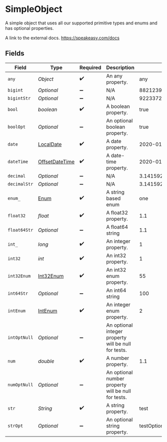 # SimpleObject

A simple object that uses all our supported primitive types and enums and has optional properties.

A link to the external docs.
<https://speakeasy.com/docs>


## Fields

| Field                                                                                     | Type                                                                                      | Required                                                                                  | Description                                                                               | Example                                                                                   |
| ----------------------------------------------------------------------------------------- | ----------------------------------------------------------------------------------------- | ----------------------------------------------------------------------------------------- | ----------------------------------------------------------------------------------------- | ----------------------------------------------------------------------------------------- |
| `any`                                                                                     | *Object*                                                                                  | :heavy_check_mark:                                                                        | An any property.                                                                          | any                                                                                       |
| `bigint`                                                                                  | *Optional<BigInteger>*                                                                    | :heavy_minus_sign:                                                                        | N/A                                                                                       | 8821239038968084                                                                          |
| `bigintStr`                                                                               | *Optional<BigInteger>*                                                                    | :heavy_minus_sign:                                                                        | N/A                                                                                       | 9223372036854775808                                                                       |
| `bool`                                                                                    | *boolean*                                                                                 | :heavy_check_mark:                                                                        | A boolean property.                                                                       | true                                                                                      |
| `boolOpt`                                                                                 | *Optional<Boolean>*                                                                       | :heavy_minus_sign:                                                                        | An optional boolean property.                                                             | true                                                                                      |
| `date`                                                                                    | [LocalDate](https://docs.oracle.com/javase/8/docs/api/java/time/LocalDate.html)           | :heavy_check_mark:                                                                        | A date property.                                                                          | 2020-01-01                                                                                |
| `dateTime`                                                                                | [OffsetDateTime](https://docs.oracle.com/javase/8/docs/api/java/time/OffsetDateTime.html) | :heavy_check_mark:                                                                        | A date-time property.                                                                     | 2020-01-01T00:00:00.001Z                                                                  |
| `decimal`                                                                                 | *Optional<BigDecimal>*                                                                    | :heavy_minus_sign:                                                                        | N/A                                                                                       | 3.141592653589793                                                                         |
| `decimalStr`                                                                              | *Optional<BigDecimal>*                                                                    | :heavy_minus_sign:                                                                        | N/A                                                                                       | 3.14159265358979344719667586                                                              |
| `enum_`                                                                                   | [Enum](../../models/shared/Enum.md)                                                       | :heavy_check_mark:                                                                        | A string based enum                                                                       | one                                                                                       |
| `float32`                                                                                 | *float*                                                                                   | :heavy_check_mark:                                                                        | A float32 property.                                                                       | 1.1                                                                                       |
| `float64Str`                                                                              | *Optional<String>*                                                                        | :heavy_minus_sign:                                                                        | A float64 string                                                                          | 1.1                                                                                       |
| `int_`                                                                                    | *long*                                                                                    | :heavy_check_mark:                                                                        | An integer property.                                                                      | 1                                                                                         |
| `int32`                                                                                   | *int*                                                                                     | :heavy_check_mark:                                                                        | An int32 property.                                                                        | 1                                                                                         |
| `int32Enum`                                                                               | [Int32Enum](../../models/shared/Int32Enum.md)                                             | :heavy_check_mark:                                                                        | An int32 enum property.                                                                   | 55                                                                                        |
| `int64Str`                                                                                | *Optional<String>*                                                                        | :heavy_minus_sign:                                                                        | An int64 string                                                                           | 100                                                                                       |
| `intEnum`                                                                                 | [IntEnum](../../models/shared/IntEnum.md)                                                 | :heavy_check_mark:                                                                        | An integer enum property.                                                                 | 2                                                                                         |
| `intOptNull`                                                                              | *Optional<Long>*                                                                          | :heavy_minus_sign:                                                                        | An optional integer property will be null for tests.                                      |                                                                                           |
| `num`                                                                                     | *double*                                                                                  | :heavy_check_mark:                                                                        | A number property.                                                                        | 1.1                                                                                       |
| `numOptNull`                                                                              | *Optional<Double>*                                                                        | :heavy_minus_sign:                                                                        | An optional number property will be null for tests.                                       |                                                                                           |
| `str`                                                                                     | *String*                                                                                  | :heavy_check_mark:                                                                        | A string property.                                                                        | test                                                                                      |
| `strOpt`                                                                                  | *Optional<String>*                                                                        | :heavy_minus_sign:                                                                        | An optional string property.                                                              | testOptional                                                                              |